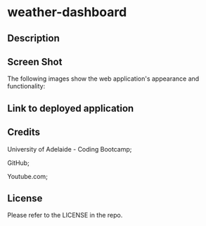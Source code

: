 # weather-dashboard

## Description


## Screen Shot
The following images show the web application's appearance and functionality:


## Link to deployed application


## Credits
University of Adelaide - Coding Bootcamp;

GitHub;

Youtube.com;

## License
Please refer to the LICENSE in the repo.
